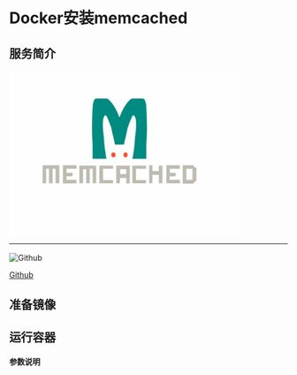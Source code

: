 # **Docker安装memcached** #
## 服务简介 ##

 <img src="./../images/ched.png" width = "420" alt="Github" align=center />

* * *

 <img src="https://github.com/favicon.ico" width = "20" alt="Github" align=center />
 
[ Github ](https://github.com/memcached/memcached)
## 准备镜像 ##
## 运行容器 ##
#### 参数说明 ####